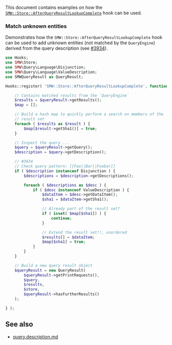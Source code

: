 This document contains examples on how the [`SMW::Store::AfterQueryResultLookupComplete`](https://github.com/SemanticMediaWiki/SemanticMediaWiki/blob/master/docs/technical/hooks/hook.store.afterqueryresultlookupcomplete.md) hook can be used.

### Match unknown entities

Demonstrates how the `SMW::Store::AfterQueryResultLookupComplete` hook can be used to add unknown entities (not matched by the `QueryEngine`) derived from the query description (see [#3934][issue-3934]).

```php
use Hooks;
use SMW\Store;
use SMW\Query\Language\Disjunction;
use SMW\Query\Language\ValueDescription;
use SMWQueryResult as QueryResult;

Hooks::register( 'SMW::Store::AfterQueryResultLookupComplete', function( Store $store, QueryResult &$queryResult ) {

	// Contains matched results from the `QueryEngine`
	$results = $queryResult->getResults();
	$map = [];

	// Build a hash map to quickly perform a search on members of the
	// result set
	foreach ( $results as $result ) {
		$map[$result->getSha1()] = true;
	}

	// Inspect the query ...
	$query = $queryResult->getQuery();
	$description = $query->getDescription();

	// #3934
	// Check query pattern: [[Foo||Bar||Foobar]]
	if ( $description instanceof Disjunction ) {
		$descriptions = $description->getDescriptions();

		foreach ( $descriptions as $desc ) {
			if ( $desc instanceof ValueDescription ) {
				$dataItem = $desc->getDataItem();
				$sha1 = $dataItem->getSha1();

				// Already part of the result set?
				if ( isset( $map[$sha1]) ) {
					continue;
				}

				// Extend the result set!!, unordered
				$results[] = $dataItem;
				$map[$sha1] = true;
			}
		}
	}

	// Build a new query result object
	$queryResult = new QueryResult(
		$queryResult->getPrintRequests(),
		$query,
		$results,
		$store,
		$queryResult->hasFurtherResults()
	);

} );

```

## See also

- [query.description.md](https://github.com/SemanticMediaWiki/SemanticMediaWiki/blob/master/docs/examples/query.description.md)

[issue-3934]:https://github.com/SemanticMediaWiki/SemanticMediaWiki/issues/3934
[doc-about]: # (Examples implementing the `SMW::Store::AfterQueryResultLookupComplete`)
